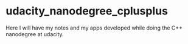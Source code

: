 # udacity_nanodegree_cplusplus

Here I will have my notes and my apps developed while doing the C++ nanodegree at udacity.
